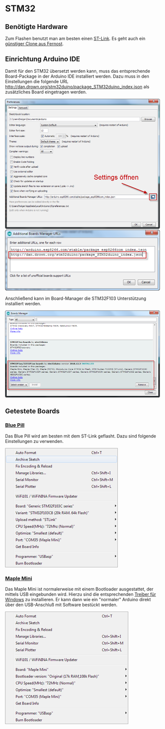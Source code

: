 # STM32

## Benötigte Hardware

Zum Flashen benutzt man am besten einen [ST-Link](https://www.mouser.de/ProductDetail/STMicroelectronics/ST-LINK-V2).
Es geht auch ein [günstiger Clone aus Fernost](https://de.aliexpress.com/item/1-Satz-ST-LINK-Stlink-ST-Link-V2-Mini-STM8-STM32-Simulator-Download-Programmierer-Programmierung-Mit/32866866559.html).


## Einrichtung Arduino IDE

Damit für den STM32 übersetzt werden kann, muss das entsprechende Board-Package in der Arduino IDE installiert werden.
Dazu muss in den Einstellungen die folgende URL http://dan.drown.org/stm32duino/package_STM32duino_index.json 
als zusätzliches Board eingetragen werden.

![settings1](./images/stm32_settings1.png)
![settings2](./images/stm32_settings2.png)

Anschließend kann im Board-Manager die STM32F103 Unterstützung installiert werden.

![Board Manager](./images/stm32_boardmanager.png)

## Getestete Boards

### [Blue Pill](https://wiki.stm32duino.com/index.php?title=Blue_Pill)

Das Blue Pill wird am besten mit dem ST-Link geflasht. Dazu sind folgende Einstellungen zu verwenden.

![bluepill](./images/stm32_bluepill_board.png)


### [Maple Mini](https://wiki.stm32duino.com/index.php?title=Maple_Mini)

Das Maple Mini ist normalerweise mit einem Bootloader ausgestattet, der mittels USB eingebunden wird.
Hierzu sind die entsprechenden [Treiber für Windows](https://wiki.stm32duino.com/index.php?title=Windows_driver_installation) zu installieren.
Er kann dann wie ein "normaler" Arduino direkt über den USB-Anschluß mit Software bestückt werden.

![maplemini](./images/stm32_maplemini_board.png)
